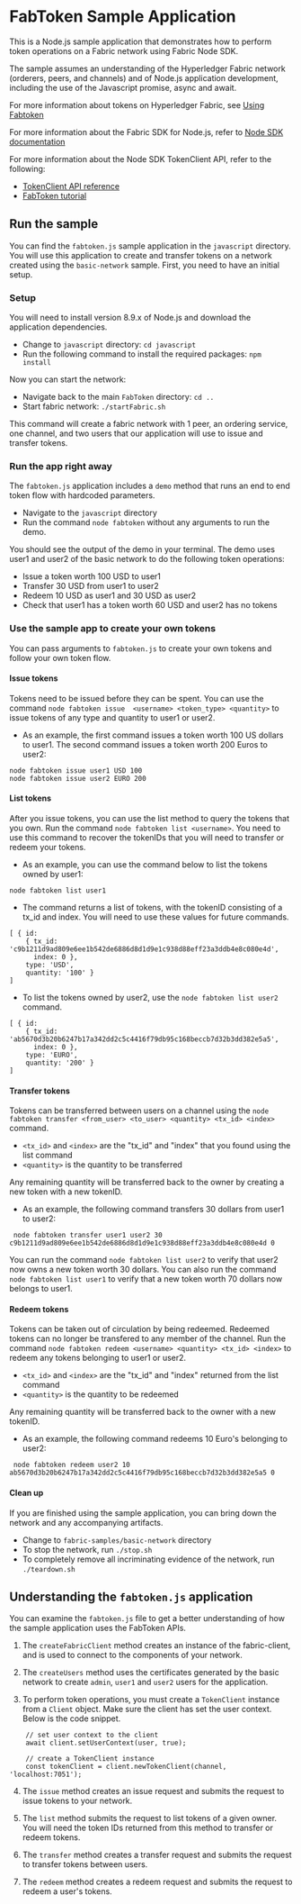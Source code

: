 
# FabToken Sample Application

This is a Node.js sample application that demonstrates how to perform token operations on
a Fabric network using Fabric Node SDK.

The sample assumes an understanding of the Hyperledger Fabric network (orderers, peers,
and channels) and of Node.js application development, including the use of the Javascript
promise, async and await.

For more information about tokens on Hyperledger Fabric, see
[Using Fabtoken](https://hyperledger-fabric.readthedocs.io/en/latest/token/FabToken.html)

For more information about the Fabric SDK for Node.js, refer to
[Node SDK documentation](https://fabric-sdk-node.github.io/master/index.html)

For more information about the Node SDK TokenClient API, refer to the following:
* [TokenClient API reference](https://fabric-sdk-node.github.io/master/TokenClient.html)
* [FabToken tutorial](https://fabric-sdk-node.github.io/master/tutorial-fabtoken.html)

## Run the sample
You can find the `fabtoken.js` sample application in the `javascript` directory. You will
use this application to create and transfer tokens on a network created using the
`basic-network` sample. First, you need to have an initial setup.

### Setup
You will need to install version 8.9.x of Node.js and download the application dependencies.
* Change to `javascript` directory: `cd javascript`
* Run the following command to install the required packages: `npm install`

Now you can start the network:
* Navigate back to the main `FabToken` directory: `cd ..`
* Start fabric network: `./startFabric.sh`

This command will create a fabric network with 1 peer, an ordering service, one
channel, and two users that our application will use to issue and transfer tokens.

### Run the app right away

The `fabtoken.js` application includes a `demo` method that runs an end to end token flow
with hardcoded parameters.

* Navigate to the `javascript` directory
* Run the command `node fabtoken` without any arguments to run the demo.

You should see the output of the demo in your terminal. The demo uses user1 and user2 of
the basic network to do the following token operations:
* Issue a token worth 100 USD to user1
* Transfer 30 USD from user1 to user2
* Redeem 10 USD as user1 and 30 USD as user2
* Check that user1 has a token worth 60 USD and user2 has no tokens

### Use the sample app to create your own tokens

You can pass arguments to `fabtoken.js` to create your own tokens and follow your own
token flow.

#### Issue tokens

Tokens need to be issued before they can be spent. You can use the command
`node fabtoken issue  <username> <token_type> <quantity>` to issue tokens of any
type and quantity to user1 or user2.

* As an example, the first command issues a token worth 100 US dollars to user1. The
second command issues a token worth 200 Euros to user2:

```
node fabtoken issue user1 USD 100
node fabtoken issue user2 EURO 200
```

#### List tokens

After you issue tokens, you can use the list method to query the tokens that you own. Run
the command `node fabtoken list <username>`. You need to use this command to recover the
tokenIDs that you will need to transfer or redeem your tokens.

* As an example, you can use the command below to list the tokens owned by user1:

```
node fabtoken list user1
```
* The command returns a list of tokens, with the tokenID consisting of a tx_id and
index. You will need to use these values for future commands.

```
[ { id:
    { tx_id: 'c9b1211d9ad809e6ee1b542de6886d8d1d9e1c938d88eff23a3ddb4e8c080e4d',
      index: 0 },
    type: 'USD',
    quantity: '100' }
]
```

*  To list the tokens owned by user2, use the `node fabtoken list user2` command.

```
[ { id:
    { tx_id: 'ab5670d3b20b6247b17a342dd2c5c4416f79db95c168beccb7d32b3dd382e5a5',
      index: 0 },
    type: 'EURO',
    quantity: '200' }
]
```

#### Transfer tokens

Tokens can be transferred between users on a channel using the
`node fabtoken transfer <from_user> <to_user> <quantity> <tx_id> <index>` command.
* `<tx_id>` and `<index>` are the "tx_id" and "index" that you found using the list
command
* `<quantity>` is the quantity to be transferred

Any remaining quantity will be transferred back to the owner by creating a new token with
a new tokenID.
* As an example, the following command transfers 30 dollars from user1 to user2:

```
 node fabtoken transfer user1 user2 30 c9b1211d9ad809e6ee1b542de6886d8d1d9e1c938d88eff23a3ddb4e8c080e4d 0
 ```

You can run the command `node fabtoken list user2` to verify that user2 now owns a new token
worth 30 dollars. You can also run the command `node fabtoken list user1` to verify that
a new token worth 70 dollars now belongs to user1.


#### Redeem tokens

Tokens can be taken out of circulation by being redeemed. Redeemed tokens can no longer
be transfered to any member of the channel. Run the command
`node fabtoken redeem <username> <quantity> <tx_id> <index>` to redeem any tokens
belonging to user1 or user2.
* `<tx_id>` and `<index>` are the "tx_id" and "index" returned from the list command
* `<quantity>` is the quantity to be redeemed

Any remaining quantity will be transferred back to the owner with a new tokenID.
* As an example, the following command redeems 10 Euro's belonging to user2:

```
 node fabtoken redeem user2 10 ab5670d3b20b6247b17a342dd2c5c4416f79db95c168beccb7d32b3dd382e5a5 0
 ```

#### Clean up

If you are finished using the sample application, you can bring down the network and any
accompanying artifacts.

* Change to `fabric-samples/basic-network` directory
* To stop the network, run `./stop.sh`
* To completely remove all incriminating evidence of the network, run `./teardown.sh`

## Understanding the `fabtoken.js` application

You can examine the `fabtoken.js` file to get a better understanding of how the
sample application uses the FabToken APIs.


1. The `createFabricClient` method creates an instance of the fabric-client, and is
used to connect to the components of your network.

2. The `createUsers` method uses the certificates generated by the basic network to
create `admin`, `user1` and `user2` users for the application.

3. To perform token operations, you must create a `TokenClient` instance from a `Client`
object. Make sure the client has set the user context. Below is the code snippet.

```
	// set user context to the client
	await client.setUserContext(user, true);

	// create a TokenClient instance
	const tokenClient = client.newTokenClient(channel, 'localhost:7051');
```

4. The `issue` method creates an issue request and submits the request to issue tokens to
your network.

5. The `list` method submits the request to list tokens of a
given owner. You will need the token IDs returned from this method to transfer or redeem tokens.

6. The `transfer` method creates a transfer request and submits the request to transfer tokens
between users.

7. The `redeem` method creates a redeem request and submits the request to redeem a user's
tokens.